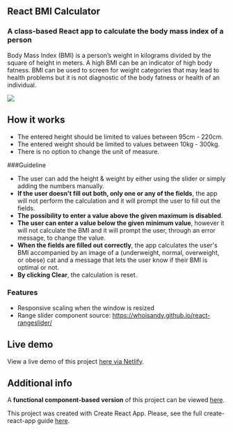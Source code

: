 ## React BMI Calculator

### A class-based React app to calculate the body mass index of a person 

Body Mass Index (BMI) is a person’s weight in kilograms divided by the square of height in meters. A high BMI can be an indicator of high body fatness. BMI can be used to screen for weight categories that may lead to health problems but it is not diagnostic of the body fatness or health of an individual.

![](https://media.giphy.com/media/XkzgDygUyGd4SCruXf/giphy.gif)


## How it works
* The entered height should be limited to values between 95cm - 220cm.
* The entered weight should be limited to values between 10kg - 300kg.
* There is no option to change the unit of measure.

###Guideline 
* The user can add the height & weight by either using the slider or simply adding the numbers manually.
* **If the user doesn't fill out both, only one or any of the fields**, the app will not perform the calculation and it will prompt the user to fill out the fields.
* **The possibility to enter a value above the given maximum is disabled**. 
* **The user can enter a value below the given minimum value**, however it will not calculate the BMI and it will prompt the user, through an error message, to change the value.
* **When the fields are filled out correctly**, the app calculates the user's BMI accompanied by an image of a (underweight, normal, overweight, or obese) cat and a message that lets the user know if their BMI is optimal or not.  
* **By clicking Clear**, the calculation is reset.



### Features
* Responsive scaling when the window is resized
* Range slider component source: https://whoisandy.github.io/react-rangeslider/


## Live demo 
View a live demo of this project [here via Netlify](https://sb-bmi-class.netlify.app).

## Additional info

A **functional component-based version** of this project can be viewed [here](https://github.com/boglarkasebestyen/react_bmi_calculator_hooks).

This project was created with Create React App.
Please, see the full create-react-app guide [here](https://github.com/facebook/create-react-app/blob/master/packages/cra-template/template/README.md).
